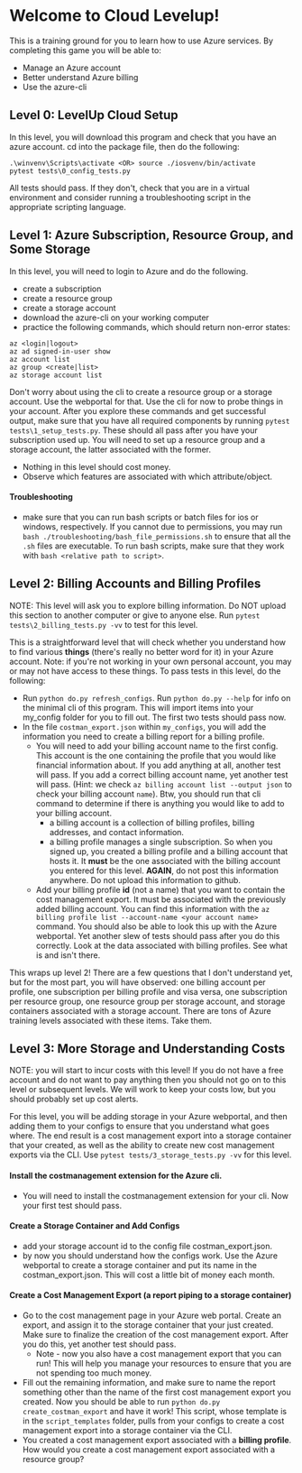 # Welcome to Cloud Levelup!

This is a training ground for you to learn how to use Azure services. By completing this game you will be able to:

- Manage an Azure account
- Better understand Azure billing
- Use the azure-cli

## Level 0: LevelUp Cloud Setup

In this level, you will download this program and check that you have an azure account. cd into the package file, then do the following: 

```
.\winvenv\Scripts\activate <OR> source ./iosvenv/bin/activate
pytest tests\0_config_tests.py
```

All tests should pass. If they don't, check that you are in a virtual environment and consider running a troubleshooting script in the appropriate scripting language.

## Level 1: Azure Subscription, Resource Group, and Some Storage

In this level, you will need to login to Azure and do the following.
- create a subscription
- create a resource group
- create a storage account
- download the azure-cli on your working computer
- practice the following commands, which should return non-error states:
```
az <login|logout>
az ad signed-in-user show
az account list
az group <create|list>
az storage account list
```
Don't worry about using the cli to create a resource group or a storage account. Use the webportal for that. Use the cli for now to probe things in your account. After you explore these commands and get successful output, make sure that you have all required components by running `pytest tests\1_setup_tests.py`. These should all pass after you have your subscription used up. You will need to set up a resource group and a storage account, the latter associated with the former.
- Nothing in this level should cost money.
- Observe which features are associated with which attribute/object.

#### Troubleshooting

- make sure that you can run bash scripts or batch files for ios or windows, respectively. If you cannot due to permissions, you may run `bash ./troubleshooting/bash_file_permissions.sh` to ensure that all the `.sh` files are executable. To run bash scripts, make sure that they work with `bash <relative path to script>`.

## Level 2: Billing Accounts and Billing Profiles

NOTE: This level will ask you to explore billing information. Do NOT upload this section to another computer or give to anyone else. Run `pytest tests\2_billing_tests.py -vv` to test for this level.

This is a straightforward level that will check whether you understand how to find various __things__ (there's really no better word for it) in your Azure account. Note: if you're not working in your own personal account, you may or may not have access to these things. To pass tests in this level, do the following:
- Run `python do.py refresh_configs`. Run `python do.py --help` for info on the minimal cli of this program. This will import items into your my_config folder for you to fill out. The first two tests should pass now.
- In the file `costman_export.json` within `my_configs`, you will add the information you need to create a billing report for a billing profile.
    - You will need to add your billing account name to the first config. This account is the one containing the profile that you would like financial information about. If you add anything at all, another test will pass. If you add a correct billing account name, yet another test will pass. (Hint: we check `az billing account list --output json` to check your billing account `name`). Btw, you should run that cli command to determine if there is anything you would like to add to your billing account.
        - a billing account is a collection of billing profiles, billing addresses, and contact information.
        - a billing profile manages a single subscription. So when you signed up, you created a billing profile and a billing account that hosts it. It __must__ be the one associated with the billing account you entered for this level. __AGAIN__, do not post this information anywhere. Do not upload this information to github.
    - Add your billing profile __id__ (not a name) that you want to contain the cost management export. It must be associated with the previously added billing account. You can find this information with the `az billing profile list --account-name <your account name>` command. You should also be able to look this up with the Azure webportal. Yet another slew of tests should pass after you do this correctly. Look at the data associated with billing profiles. See what is and isn't there.

This wraps up level 2! There are a few questions that I don't understand yet, but for the most part, you will have observed: one billing account per profile, one subscription per billing profile and visa versa, one subscription per resource group, one resource group per storage account, and storage containers associated with a storage account. There are tons of Azure training levels associated with these items. Take them.

## Level 3: More Storage and Understanding Costs

NOTE: you will start to incur costs with this level! If you do not have a free account and do not want to pay anything then you should not go on to this level or subsequent levels. We will work to keep your costs low, but you should probably set up cost alerts.

For this level, you will be adding storage in your Azure webportal, and then adding them to your configs to ensure that you understand what goes where. The end result is a cost management export into a storage container that your created, as well as the ability to create new cost management exports via the CLI. Use `pytest tests/3_storage_tests.py -vv` for this level.

#### Install the costmanagement extension for the Azure cli.

- You will need to install the costmanagement extension for your cli. Now your first test should pass.

#### Create a Storage Container and Add Configs

- add your storage account id to the config file costman_export.json.
- by now you should understand how the configs work. Use the Azure webportal to create a storage container and put its name in the costman_export.json. This will cost a little bit of money each month.

#### Create a Cost Management Export (a report piping to a storage container)

- Go to the cost management page in your Azure web portal. Create an export, and assign it to the storage container that your just created. Make sure to finalize the creation of the cost management export. After you do this, yet another test should pass.
    - Note - now you also have a cost management export that you can run! This will help you manage your resources to ensure that you are not spending too much money.
- Fill out the remaining information, and make sure to name the report something other than the name of the first cost management export you created. Now you should be able to run `python do.py create_costman_export` and have it work! This script, whose template is in the `script_templates` folder, pulls from your configs to create a cost management export into a storage container via the CLI.
- You created a cost management export associated with a __billing profile__. How would you create a cost management export associated with a resource group?